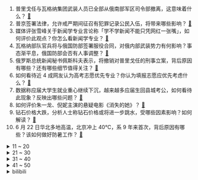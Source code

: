 1. 普里戈任与瓦格纳集团武装人员已全部从俄南部军区司令部撤离，这意味着什么？ [:link:](https://www.zhihu.com/question/608395500)
2. 普京签署法律，允许戒严期间征召有犯罪记录公民入伍，将带来哪些影响？ [:link:](https://www.zhihu.com/question/608345264)
3. 媒体评张雪峰关于新闻学专业言论称「学不学新闻不能只凭网红一张嘴」，如何评价此观点？你怎么看新闻学专业？ [:link:](https://www.zhihu.com/question/607408168)
4. 瓦格纳部队官兵将与俄国防部签署服役合同，对俄内部武装势力有何影响？事态渐平息，俄国防部会否有人事调整？ [:link:](https://www.zhihu.com/question/608398366)
5. 俄罗斯总统新闻秘书佩斯科夫表示，将撤销对普里戈任的刑事立案，背后原因有哪些？还有哪些细节值得关注？ [:link:](https://www.zhihu.com/question/608396033)
6. 如何看待近 4 成网友认为高考志愿优先专业？你认为填报志愿应优先考虑什么？ [:link:](https://www.zhihu.com/question/607401267)
7. 数据称应届大学生就业重心继续下沉，越来越多应届生回县城考公，如何看待此现象？反映出哪些问题？ [:link:](https://www.zhihu.com/question/607781746)
8. 如何评价朱一龙、倪妮主演的悬疑电影《消失的她》？ [:link:](https://www.zhihu.com/question/607263125)
9. 钻石价格大跌，分析人士称钻石价格或将进一步跳水，受哪些因素影响？如何解读？ [:link:](https://www.zhihu.com/question/608252259)
10. 6 月 22 日华北多地高温，北京冲上 40℃，系 9 年来首次，背后原因有哪些？该如何做好防暑工作？ [:link:](https://www.zhihu.com/question/607989824)
<details>
<summary>11 ~ 20</summary>

11. 医院急诊旁饮水机焊死无法接水，医院回应防止外人或大器皿接水，会反映领导，你对该事件都有哪些看法？ [:link:](https://www.zhihu.com/question/608121950)
12. 高考结束，文科生适选什么专业？ [:link:](https://www.zhihu.com/question/606371023)
13. 2023 年前 5 个月全国税收收入 84774 亿元，同比增长 17% ，这一增长幅度说明了什么？ [:link:](https://www.zhihu.com/question/607311547)
14. 40岁以后，你发现哪些钱根本没必要花？ [:link:](https://www.zhihu.com/question/593808844)
15. 华北多地高温，北京连续 40℃ 破纪录，为何北方比南方更热？ [:link:](https://www.zhihu.com/question/608255644)
16. 王宝强《八角笼中》首波口碑出炉，你对该影片都有哪些评价？ [:link:](https://www.zhihu.com/question/607157396)
17. 2023 河南高考分数线一本文 547 分涨 20 分，理 514 分涨 5 分，如何评价河南分数线？ [:link:](https://www.zhihu.com/question/607974437)
18. 怎么看待董路说贵州村超像跳广场舞，改变不了中国足球？ [:link:](https://www.zhihu.com/question/607400160)
19. 宁夏银川烧烤店燃气爆炸事故 4 名犯罪嫌疑人被刑拘，从法律角度，他们将受到哪些处罚？ [:link:](https://www.zhihu.com/question/608287472)
20. 电影《消失的她》有哪些细思极恐的细节？ [:link:](https://www.zhihu.com/question/607978952)
</details>
<details>
<summary>21 ~ 30</summary>

21. 什么是管理的本质？ [:link:](https://www.zhihu.com/question/607006108)
22. 纽卡斯尔接近签下 AC 米兰中场核心托纳利，转会费预计 7000 万欧，如何评价这笔转会交易？ [:link:](https://www.zhihu.com/question/607968593)
23. 医学没有民用和军用之分，那么军医大学是否有存在的意义？ [:link:](https://www.zhihu.com/question/607620757)
24. 《灌篮高手》全国大赛之后，赤木为什么没能入选体育大学？ [:link:](https://www.zhihu.com/question/21984804)
25. 猫为什么不如狗好驯服？ [:link:](https://www.zhihu.com/question/605865648)
26. 2023 LPL 夏季赛WBG 1:2 BLG，如何评价这场比赛？ [:link:](https://www.zhihu.com/question/608304870)
27. 2023 江苏高考成绩公布，你考得怎么样？可以说说你的分数和心情吗？ [:link:](https://www.zhihu.com/question/607974209)
28. 某一位同事被辞退了，明天就走了。今天给他分配任务不理我了，我错了吗？ [:link:](https://www.zhihu.com/question/607636838)
29. 如何评价朱一龙在电影《消失的她》中的演技？ [:link:](https://www.zhihu.com/question/607660063)
30. 一个中层管理者应该看什么书籍？ [:link:](https://www.zhihu.com/question/483677374)
</details>
<details>
<summary>31 ~ 40</summary>

31. 国足能踢的过苏格兰队吗？ [:link:](https://www.zhihu.com/question/607586680)
32. 如何评价《中国说唱巅峰对决 2023》第八期？ [:link:](https://www.zhihu.com/question/608288763)
33. 高考之后怎么选专业？ [:link:](https://www.zhihu.com/question/607428607)
34. 为什么人经历的越多越喜欢独处？ [:link:](https://www.zhihu.com/question/597884145)
35. 2023 江苏高考分数线公布，物理科目本科线 448，历史科目本科线 474，如何评价今年的分数线？ [:link:](https://www.zhihu.com/question/607974405)
36. 汉语是当今世界最简练的语言吗？ [:link:](https://www.zhihu.com/question/66497764)
37. 夏天宅家必备的电风扇，有什么推荐吗？ [:link:](https://www.zhihu.com/question/603624207)
38. 为什么旗舰手机标准版大部分都不带无线充电？ [:link:](https://www.zhihu.com/question/607118057)
39. 想要裸辞的时候，会希望别人在情绪上支持你的决定吗？ [:link:](https://www.zhihu.com/question/593528086)
40. 一个人可以过得有多极简？ [:link:](https://www.zhihu.com/question/265827355)
</details>
<details>
<summary>41 ~ 50</summary>

41. 北京观测史上首次连续两日气温突破 40℃，23 日发布高温红色预警信号，哪些信息值得关注？ [:link:](https://www.zhihu.com/question/608131521)
42. 外国人一般是怎么给自己取中文名的？有没有什么比较奇葩的中文名？ [:link:](https://www.zhihu.com/question/26546359)
43. 2023 福建高考成绩公布，你考得怎么样？可以说说你的分数和心情吗？ [:link:](https://www.zhihu.com/question/607974295)
44. 俄国防部称，瓦格纳集团武装力量被拖入普里戈任的武装叛乱，释放了哪些信号？ [:link:](https://www.zhihu.com/question/608259505)
45. 吴越凭借《县委大院》中「艾鲜枝」一角获第 28 届白玉兰奖获得最佳女主角，如何评价她的演技？ [:link:](https://www.zhihu.com/question/608163030)
46. 猫用饮水机真的有用吗？ [:link:](https://www.zhihu.com/question/314321800)
47. 全国结婚登记量跌破 700 万对，创 37 年来新低，年轻人「爱」不起了吗？ [:link:](https://www.zhihu.com/question/607996046)
48. 倪光南院士称「SSD 取代 HDD 时机已经到来」，会给市场造成哪些影响？ [:link:](https://www.zhihu.com/question/607126650)
49. 为什么网友不满意《庆余年 2》叶灵儿演员换成金晨？原著中叶灵儿的人设如何？ [:link:](https://www.zhihu.com/question/607597903)
50. 离岸人民币兑美元跌破 7.20，续创去年 11 月以来新低，近期汇率下跌原因有哪些？未来走势如何？ [:link:](https://www.zhihu.com/question/607789906)
</details><details>
<summary>bilibili</summary>

</details>